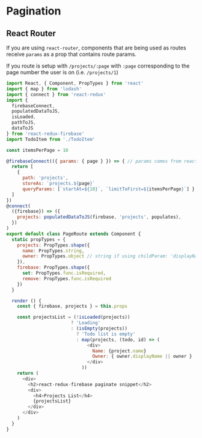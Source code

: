 # Pagination

## React Router

If you are using `react-router`, components that are being used as routes receive `params` as a prop that contains route params.

If you route is setup with `/projects/:page` with `:page` corresponding to the page number the user is on (i.e. `/projects/1`)

```js
import React, { Component, PropTypes } from 'react'
import { map } from 'lodash'
import { connect } from 'react-redux'
import {
  firebaseConnect,
  populatedDataToJS,
  isLoaded,
  pathToJS,
  dataToJS
} from 'react-redux-firebase'
import TodoItem from './TodoItem'

const itemsPerPage = 10

@firebaseConnect(({ params: { page } }) => { // params comes from react-router
  return [
    {
      path: 'projects',
      storeAs: `projects.${page}`
      queryParams: [`startAt=${10}`, `limitToFirst=${itemsPerPage}`] },
  ]
})
@connect(
  ({firebase}) => ({
    projects: populatedDataToJS(firebase, 'projects', populates),
  })
)
export default class PageRoute extends Component {
  static propTypes = {
    projects: PropTypes.shape({
      name: PropTypes.string,
      owner: PropTypes.object // string if using childParam: 'displayName'
    }),
    firebase: PropTypes.shape({
      set: PropTypes.func.isRequired,
      remove: PropTypes.func.isRequired
    })
  }

  render () {
    const { firebase, projects } = this.props

    const projectsList = (!isLoaded(projects))
                        ? 'Loading'
                        : (isEmpty(projects))
                          ? 'Todo list is empty'
                          : map(projects, (todo, id) => (
                              <div>
                                Name: {project.name}
                                Owner: { owner.displayName || owner }
                              </div>
                            ))
    return (
      <div>
        <h2>react-redux-firebase paginate snippet</h2>
        <div>
          <h4>Projects List</h4>
          {projectsList}
        </div>
      </div>
    )
  }
}
```
